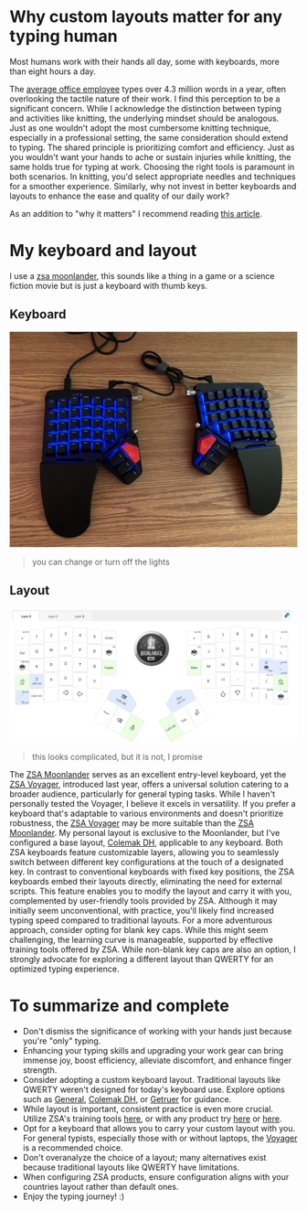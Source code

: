 # Why custom layouts matter for any typing human

Most humans work with their hands all day, some with keyboards, more than eight hours a day.

The [average office employee][typing.com] types
over 4.3 million words in a year, often overlooking the tactile nature of their work. I find this perception to be a significant concern.
While I acknowledge the distinction between typing and activities like knitting, the underlying mindset should be analogous.    
Just as one wouldn't adopt the most cumbersome knitting technique, especially in a professional setting, the same consideration should extend to typing.
The shared principle is prioritizing comfort and efficiency.
Just as you wouldn't want your hands to ache or sustain injuries while knitting, the same holds true for typing at work.
Choosing the right tools is paramount in both scenarios.
In knitting, you'd select appropriate needles and techniques for a smoother experience. Similarly, why not invest in better keyboards and layouts to enhance the ease and quality of our daily work?

As an addition to "why it matters" I recommend reading [this article][blog].

# My keyboard and layout

I use a [zsa moonlander][zsa-moon], this sounds like a thing in a game or a science fiction movie but is just a keyboard with thumb keys.

## Keyboard
![my keyboard](https://github.com/SilenLoc/My_KeyBoard/blob/d3efc5f2063fa8317d96ecca00af5abefffb3a6b/visual/keyboard.jpeg?raw=true)
> you can change or turn off the lights

## Layout
![my layout](https://github.com/SilenLoc/My_KeyBoard/blob/5b14b336018119767ba61a7364ebafe440c54795/visual/layout.png?raw=true)
> this looks complicated, but it is not, I promise

The [ZSA Moonlander][zsa-moon] serves as an excellent entry-level keyboard, yet the [ZSA Voyager][zsa-voy], introduced last year, offers a universal solution catering to a broader audience, particularly for general typing tasks.
While I haven't personally tested the Voyager, I believe it excels in versatility.
If you prefer a keyboard that's adaptable to various environments and doesn't prioritize robustness, the [ZSA Voyager][zsa-voy] may be more suitable than the [ZSA Moonlander][zsa-moon].
My personal layout is exclusive to the Moonlander, but I've configured a base layout, [Colemak DH][colmak], applicable to any keyboard.
Both ZSA keyboards feature customizable layers, allowing you to seamlessly switch between different key configurations at the touch of a designated key.
In contrast to conventional keyboards with fixed key positions, the ZSA keyboards embed their layouts directly, eliminating the need for external scripts.
This feature enables you to modify the layout and carry it with you, complemented by user-friendly tools provided by ZSA.
Although it may initially seem unconventional, with practice, you'll likely find increased typing speed compared to traditional layouts.
For a more adventurous approach, consider opting for blank key caps.
While this might seem challenging, the learning curve is manageable, supported by effective training tools offered by ZSA.
While non-blank key caps are also an option, I strongly advocate for exploring a different layout than QWERTY for an optimized typing experience.



# To summarize and complete

- Don't dismiss the significance of working with your hands just because you're "only" typing.
- Enhancing your typing skills and upgrading your work gear can bring immense joy, boost efficiency, alleviate discomfort, and enhance finger strength.
- Consider adopting a custom keyboard layout. Traditional layouts like QWERTY weren't designed for today's keyboard use. Explore options such as [General][adv], [Colemak DH][colmak], or [Getruer][blog] for guidance.
- While layout is important, consistent practice is even more crucial. Utilize ZSA's training tools [here][zsa-train], or with any product try [here][typefast] or [here][monkey].
- Opt for a keyboard that allows you to carry your custom layout with you. For general typists, especially those with or without laptops, the [Voyager][zsa-voy] is a recommended choice.
- Don't overanalyze the choice of a layout; many alternatives exist because traditional layouts like QWERTY have limitations.
- When configuring ZSA products, ensure configuration aligns with your countries layout rather than default ones.
- Enjoy the typing journey! :)


[adv]: https://www.daskeyboard.com/blog/qwerty-vs-dvorak-vs-colemak-keyboard-layouts/
[zsa-moon]: https://www.zsa.io/moonlander/
[zsa-voy]: https://www.zsa.io/voyager
[zsa-train]: https://configure.zsa.io/train
[typefast]: https://silenloc.github.io/TypeFast/
[monkey]: https://monkeytype.com/
[colmak]: https://colemakmods.github.io/mod-dh/
[blog]: https://getreuer.info/posts/keyboards/alt-layouts/index.html
[typing.com]: https://www.typing.com/articles/the-time-saving-of-fast-typists#:~:text=It's%20difficult%20to%20imagine%20any,over%204.3%20million%20words%20annually.
